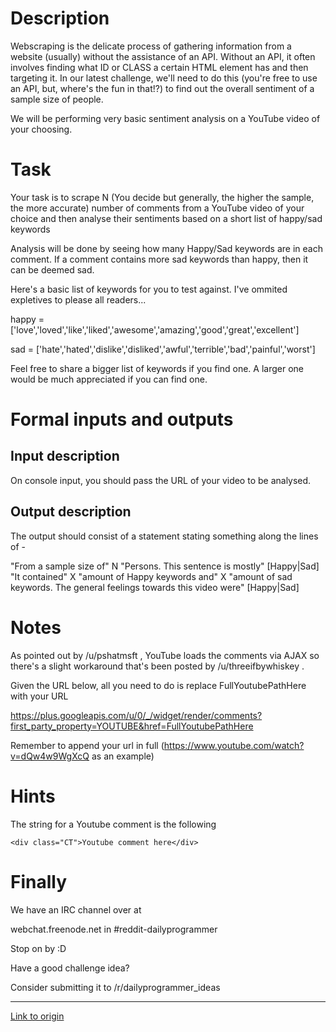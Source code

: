 # Description

Webscraping is the delicate process of gathering information from a website (usually) without the assistance of an API. Without an API, it often involves finding what ID or CLASS a certain HTML element has and then targeting it. In our latest challenge, we'll need to do this (you're free to use an API, but, where's the fun in that!?) to find out the overall sentiment of a sample size of people.

We will be performing very basic sentiment analysis on a YouTube video of your choosing.

# Task

Your task is to scrape N (You decide but generally, the higher the sample, the more accurate) number of comments from a YouTube video of your choice and then analyse their sentiments based on a short list of happy/sad keywords

Analysis will be done by seeing how many Happy/Sad keywords are in each comment. If a comment contains more sad keywords than happy, then it can be deemed sad. 

Here's a basic list of keywords for you to test against. I've ommited expletives to please all readers...

happy = ['love','loved','like','liked','awesome','amazing','good','great','excellent']

sad = ['hate','hated','dislike','disliked','awful','terrible','bad','painful','worst'] 

Feel free to share a bigger list of keywords if you find one. A larger one would be much appreciated if you can find one.

# Formal inputs and outputs
## Input description

On console input, you should pass the URL of your video to be analysed.

## Output description

The output should consist of a statement stating something along the lines of - 

"From a sample size of" N "Persons. This sentence is mostly" [Happy|Sad] "It contained" X "amount of Happy keywords and" X "amount of sad keywords. The general feelings towards this video were" [Happy|Sad]


# Notes

As pointed out by /u/pshatmsft , YouTube loads the comments via AJAX so there's a slight workaround that's been posted by /u/threeifbywhiskey .

Given the URL below, all you need to do is replace FullYoutubePathHere with your URL

https://plus.googleapis.com/u/0/_/widget/render/comments?first_party_property=YOUTUBE&href=FullYoutubePathHere

Remember to append your url in full (https://www.youtube.com/watch?v=dQw4w9WgXcQ  as an example)

# Hints

The string for a Youtube comment is the following

    <div class="CT">Youtube comment here</div>


# Finally

We have an IRC channel over at

webchat.freenode.net in #reddit-dailyprogrammer

Stop on by :D

Have a good challenge idea?

Consider submitting it to /r/dailyprogrammer_ideas

---

[Link to origin](https://www.reddit.com/r/dailyprogrammer/2nauiv)